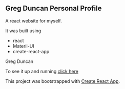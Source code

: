 ## Greg Duncan Personal Profile

A react website for myself.

It was built using 
* react
* Materil-UI
* create-react-app

Greg Duncan

To see it up and running [click here](https://gregatgit.github.io/personal-profile-react/)

This project was bootstrapped with [Create React App](https://github.com/facebook/create-react-app).
